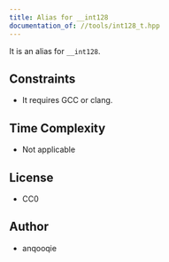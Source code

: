 ```yaml
---
title: Alias for __int128
documentation_of: //tools/int128_t.hpp
---
```


It is an alias for `__int128`.

## Constraints
- It requires GCC or clang.

## Time Complexity
- Not applicable

## License
- CC0

## Author
- anqooqie
